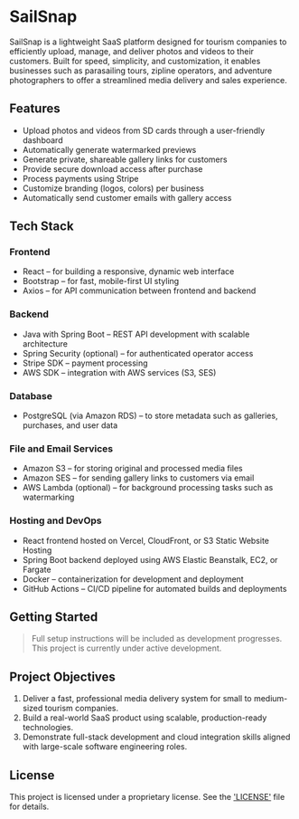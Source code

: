 # SailSnap

SailSnap is a lightweight SaaS platform designed for tourism companies to efficiently upload, manage, and deliver photos and videos to their customers. Built for speed, simplicity, and customization, it enables businesses such as parasailing tours, zipline operators, and adventure photographers to offer a streamlined media delivery and sales experience.

## Features

- Upload photos and videos from SD cards through a user-friendly dashboard
- Automatically generate watermarked previews
- Generate private, shareable gallery links for customers
- Provide secure download access after purchase
- Process payments using Stripe
- Customize branding (logos, colors) per business
- Automatically send customer emails with gallery access

## Tech Stack

### Frontend
- React – for building a responsive, dynamic web interface
- Bootstrap – for fast, mobile-first UI styling
- Axios – for API communication between frontend and backend

### Backend
- Java with Spring Boot – REST API development with scalable architecture
- Spring Security (optional) – for authenticated operator access
- Stripe SDK – payment processing
- AWS SDK – integration with AWS services (S3, SES)

### Database
- PostgreSQL (via Amazon RDS) – to store metadata such as galleries, purchases, and user data  

### File and Email Services
- Amazon S3 – for storing original and processed media files
- Amazon SES – for sending gallery links to customers via email
- AWS Lambda (optional) – for background processing tasks such as watermarking

### Hosting and DevOps
- React frontend hosted on Vercel, CloudFront, or S3 Static Website Hosting
- Spring Boot backend deployed using AWS Elastic Beanstalk, EC2, or Fargate
- Docker – containerization for development and deployment
- GitHub Actions – CI/CD pipeline for automated builds and deployments

## Getting Started

> Full setup instructions will be included as development progresses. This project is currently under active development.

## Project Objectives

1. Deliver a fast, professional media delivery system for small to medium-sized tourism companies.
2. Build a real-world SaaS product using scalable, production-ready technologies.
3. Demonstrate full-stack development and cloud integration skills aligned with large-scale software engineering roles.

## License

This project is licensed under a proprietary license. See the ['LICENSE'](./LICENSE.txt) file for details.
